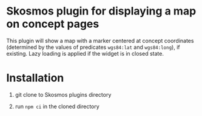 # Skosmos plugin for displaying a map on concept pages
This plugin will show a map with a marker centered at concept coordinates (determined by the values of predicates `wgs84:lat` and `wgs84:long`), if existing. Lazy loading is applied if the widget is in closed state.

# Installation
1. git clone to Skosmos plugins directory

2. run `npm ci` in the cloned directory
